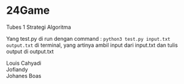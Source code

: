 # 24Game
Tubes 1 Strategi Algoritma

Yang test.py di run dengan command : 
    ```python3 test.py input.txt output.txt```
di terminal, yang artinya ambil input dari input.txt dan tulis output di output.txt

Louis Cahyadi <br />
Jofiandy <br />
Johanes Boas <br />
